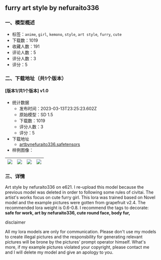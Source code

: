 ## furry art style by nefuraito336
### 一、模型概述

- 标签：`anime`, `girl`, `kemono`, `style`, `art style`, `furry`, `cute`
- 下载数：1019
- 收藏人数：191
- 评论人数：5
- 评分人数：3
- 评分：5

### 二、下载地址（共1个版本）

#### [版本1/共1个版本] v1.0

- 统计数据
  - 发布时间：2023-03-13T23:25:23.602Z
  - 原始模型：SD 1.5
  - 下载数：1019
  - 评分人数：3
  - 评分：5
- 下载地址
  - [artbynefuraito336.safetensors](https://civitai.com/api/download/models/15245)
- 样例图像：

| <img src="https://image.civitai.com/xG1nkqKTMzGDvpLrqFT7WA/fdf2f836-3f7e-4e88-8e9c-0af6d43d8f00/width=450/150405.jpeg" /> | <img src="https://image.civitai.com/xG1nkqKTMzGDvpLrqFT7WA/a54b1c4f-3e11-4988-2491-092010d9de00/width=450/150404.jpeg" /> | <img src="https://image.civitai.com/xG1nkqKTMzGDvpLrqFT7WA/5f6b5437-4d1c-48e8-6684-0cda24ae4d00/width=450/150403.jpeg" /> | <img src="https://image.civitai.com/xG1nkqKTMzGDvpLrqFT7WA/b4ed8c7f-f219-4dfe-489e-7b98f91b4000/width=450/150402.jpeg" /> |
| ---- | ---- | ---- | ---- |


### 三、详情
<p>Art style by nefuraito336 on e621. I re-upload this model because the previous model was deleted in order to following some rules of civitai. The artist's works focus on cute furry girl. This lora was trained based on Novel model and the example pictures were gotten from grapefruit v2.4. The recommended lora weight is 0.6-0.8. I recommend the tags to decorate: <strong>safe for work, art by nefuraito336, cute round face, body fur,</strong></p><p>disclaimer</p><p>All my lora models are only for communication. Please don't use my models to create illegal pictures and the responsbility for generating relevant pictures will be brone by the pictures' prompt operator himself. What's more, if my example pictures violated your copyright, please contact me and I will delete my model and give an apology to you.</p>